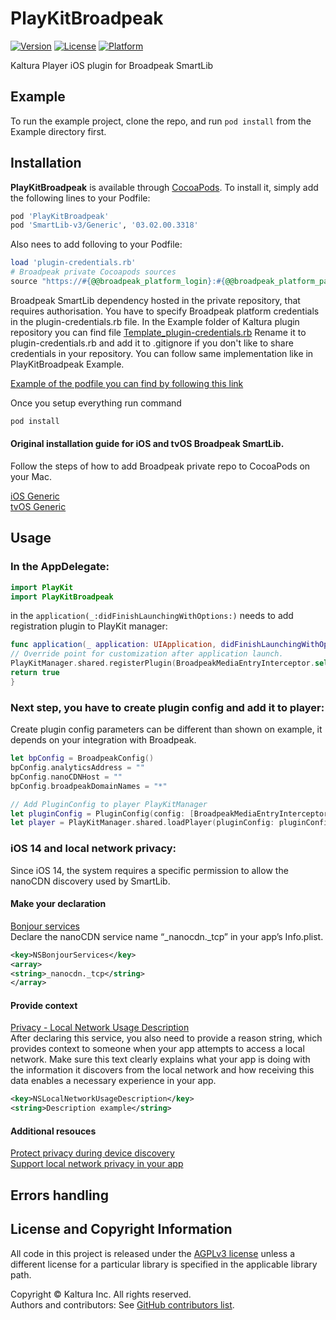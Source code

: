 # PlayKitBroadpeak

[![Version](https://img.shields.io/cocoapods/v/PlayKitBroadpeak.svg?style=flat)](https://cocoapods.org/pods/PlayKitBroadpeak)
[![License](https://img.shields.io/cocoapods/l/PlayKitBroadpeak.svg?style=flat)](https://cocoapods.org/pods/PlayKitBroadpeak)
[![Platform](https://img.shields.io/cocoapods/p/PlayKitBroadpeak.svg?style=flat)](https://cocoapods.org/pods/PlayKitBroadpeak)

Kaltura Player iOS plugin for Broadpeak SmartLib

## Example

To run the example project, clone the repo, and run `pod install` from the Example directory first.

## Installation

**PlayKitBroadpeak** is available through [CocoaPods](https://cocoapods.org). To install
it, simply add the following lines to your Podfile:

```ruby
pod 'PlayKitBroadpeak'
pod 'SmartLib-v3/Generic', '03.02.00.3318'
```
Also nees to add folloving to your Podfile:
```ruby
load 'plugin-credentials.rb'
# Broadpeak private Cocoapods sources
source "https://#{@@broadpeak_platform_login}:#{@@broadpeak_platform_password}@delivery-platform.broadpeak.tv/ios/broadpeak/specs.git"
```
Broadpeak SmartLib dependency hosted in the private repository, that requires authorisation. You have to specify Broadpeak platform credentials in the plugin-credentials.rb file. In the Example folder of Kaltura plugin repository you can find file [Template_plugin-credentials.rb](https://github.com/chausov/playkit-ios-broadpeak-smartlib/blob/development/Example/Template_plugin-credentials.rb) Rename it to plugin-credentials.rb and add it to .gitignore if you don't like to share credentials in your repository. You can follow same implementation like in PlayKitBroadpeak Example.

[Example of the podfile you can find by following this link](https://github.com/chausov/playkit-ios-broadpeak-smartlib/blob/development/Example/Podfile)  

Once you setup everything run command
```ruby
pod install
```

#### Original installation guide for iOS and tvOS Broadpeak SmartLib.
Follow the steps of how to add Broadpeak private repo to CocoaPods on your Mac.  

[iOS Generic](https://delivery-platform.broadpeak.tv/docs/?solution=ios-generic)    
[tvOS Generic](https://delivery-platform.broadpeak.tv/docs/?solution=tvos-generic)  

## Usage
### In the AppDelegate:

```swift
import PlayKit
import PlayKitBroadpeak
```
in the ```application(_:didFinishLaunchingWithOptions:)``` needs to add registration plugin to PlayKit manager:
```swift
func application(_ application: UIApplication, didFinishLaunchingWithOptions launchOptions: [UIApplication.LaunchOptionsKey: Any]?) -> Bool {
// Override point for customization after application launch.
PlayKitManager.shared.registerPlugin(BroadpeakMediaEntryInterceptor.self)
return true
}
```
### Next step, you have to create plugin config and add it to player:
Create plugin config parameters can be different than shown on example, it depends on your integration with Broadpeak.
```swift
let bpConfig = BroadpeakConfig()
bpConfig.analyticsAddress = ""
bpConfig.nanoCDNHost = ""
bpConfig.broadpeakDomainNames = "*"

// Add PluginConfig to player PlayKitManager
let pluginConfig = PluginConfig(config: [BroadpeakMediaEntryInterceptor.pluginName: bpConfig]
let player = PlayKitManager.shared.loadPlayer(pluginConfig: pluginConfig)
```

### iOS 14 and local network privacy:
Since iOS 14, the system requires a specific permission to allow the nanoCDN discovery used by SmartLib.
#### Make your declaration
[Bonjour services](https://developer.apple.com/documentation/bundleresources/information_property_list/nsbonjourservices)  
Declare the nanoCDN service name “_nanocdn._tcp” in your app’s Info.plist.
```xml
<key>NSBonjourServices</key>
<array>
<string>_nanocdn._tcp</string>
</array>
```

#### Provide context
[Privacy - Local Network Usage Description](https://developer.apple.com/documentation/bundleresources/information_property_list/nslocalnetworkusagedescription)  
After declaring this service, you also need to provide a reason string, which provides context to someone when your app attempts to access a local network. Make sure this text clearly explains what your app is doing with the information it discovers from the local network and how receiving this data enables a necessary experience in your app.
```xml
<key>NSLocalNetworkUsageDescription</key>
<string>Description example</string>
```

#### Additional resouces
[Protect privacy during device discovery](https://developer.apple.com/news/?id=0oi77447)  
[Support local network privacy in your app](https://developer.apple.com/videos/play/wwdc2020/10110/)


## Errors handling



## License and Copyright Information

All code in this project is released under the [AGPLv3 license](http://www.gnu.org/licenses/agpl-3.0.html) unless a different license for a particular library is specified in the applicable library path.   

Copyright © Kaltura Inc. All rights reserved.   
Authors and contributors: See [GitHub contributors list](https://github.com/kaltura/playkit-ios-broadpeak-smartlib/graphs/contributors).
